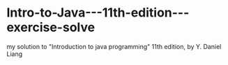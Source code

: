 # Intro-to-Java---11th-edition---exercise-solve
my solution to "Introduction to java programming" 11th edition, by Y. Daniel Liang

